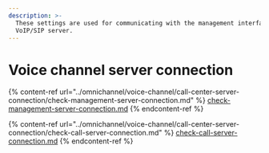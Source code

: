 ```yaml
---
description: >-
  These settings are used for communicating with the management interface of the
  VoIP/SIP server.
---
```


# Voice channel server connection

{% content-ref url="../omnichannel/voice-channel/call-center-server-connection/check-management-server-connection.md" %}
[check-management-server-connection.md](../omnichannel/voice-channel/call-center-server-connection/check-management-server-connection.md)
{% endcontent-ref %}

{% content-ref url="../omnichannel/voice-channel/call-center-server-connection/check-call-server-connection.md" %}
[check-call-server-connection.md](../omnichannel/voice-channel/call-center-server-connection/check-call-server-connection.md)
{% endcontent-ref %}
